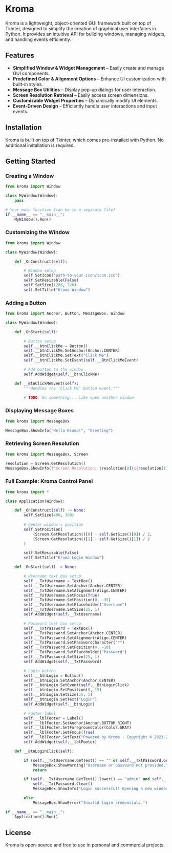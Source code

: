 # Kroma

Kroma is a lightweight, object-oriented GUI framework built on top of Tkinter, designed to simplify the creation of graphical user interfaces in Python. It provides an intuitive API for building windows, managing widgets, and handling events efficiently.

## Features
- **Simplified Window & Widget Management** – Easily create and manage GUI components.
- **Predefined Color & Alignment Options** – Enhance UI customization with built-in styles.
- **Message Box Utilities** – Display pop-up dialogs for user interaction.
- **Screen Resolution Retrieval** – Easily access screen dimensions.
- **Customizable Widget Properties** – Dynamically modify UI elements.
- **Event-Driven Design** – Efficiently handle user interactions and input events.

## Installation
Kroma is built on top of Tkinter, which comes pre-installed with Python. No additional installation is required.

## Getting Started

### Creating a Window
```python
from kroma import Window  

class MyWindow(Window):  
    pass  

# Your main function (can be in a separate file)
if __name__ == "__main__":  
    MyWindow().Run()  
```

### Customizing the Window
```python
from kroma import Window  

class MyWindow(Window):  

    def _OnConstruct(self):  

        # Window setup  
        self.SetIcon("path-to-your-icon/icon.ico")  
        self.SetResizable(False)  
        self.SetSize(1280, 720)  
        self.SetTitle("Kroma Window")  
```

### Adding a Button
```python
from kroma import Anchor, Button, MessageBox, Window  

class MyWindow(Window):  

    def _OnStart(self):  

        # Button setup  
        self.__btnClickMe = Button()  
        self.__btnClickMe.SetAnchor(Anchor.CENTER)  
        self.__btnClickMe.SetText("Click Me")  
        self.__btnClickMe.SetEvent(self.__BtnClickMeEvent)  

        # Add button to the window  
        self.AddWidget(self.__btnClickMe)  

    def __BtnClickMeEvent(self):  
        """Handles the 'Click Me' button event."""

        # TODO: Do something... Like open another window!  
```

### Displaying Message Boxes
```python
from kroma import MessageBox  

MessageBox.ShowInfo("Hello Kroma!", "Greeting")  
```

### Retrieving Screen Resolution
```python
from kroma import MessageBox, Screen  

resolution = Screen.GetResolution()  
MessageBox.ShowInfo(f"Screen Resolution: {resolution[0]}x{resolution[1]}")   
```

### Full Example: Kroma Control Panel
```python
from kroma import *  

class Application(Window):  

    def _OnConstruct(self) -> None:  
        self.SetSize(400, 300)  
        
        # Center window's position
        self.SetPosition(
            (Screen.GetResolution()[0] - self.GetSize()[0]) / 2,
            (Screen.GetResolution()[1] - self.GetSize()[1]) / 2
        )  

        self.SetResizable(False)  
        self.SetTitle("Kroma Login Window")  

    def _OnStart(self) -> None:  

        # Username text box setup
        self.__TxtUsername = TextBox()
        self.__TxtUsername.SetAnchor(Anchor.CENTER)
        self.__TxtUsername.SetAlignment(Align.CENTER)
        self.__TxtUsername.SetFocus(True)
        self.__TxtUsername.SetPosition(0, -35)
        self.__TxtUsername.SetPlaceholder("Username")
        self.__TxtUsername.SetSize(25, 1)
        self.AddWidget(self.__TxtUsername)

        # Password text box setup
        self.__TxtPassword = TextBox()
        self.__TxtPassword.SetAnchor(Anchor.CENTER)
        self.__TxtPassword.SetAlignment(Align.CENTER)
        self.__TxtPassword.SetPasswordCharacter("*")
        self.__TxtPassword.SetPosition(0, -10)
        self.__TxtPassword.SetPlaceholder("Password")
        self.__TxtPassword.SetSize(25, 1)
        self.AddWidget(self.__TxtPassword)

        # Login button  
        self.__btnLogin = Button()  
        self.__btnLogin.SetAnchor(Anchor.CENTER)  
        self.__btnLogin.SetEvent(self.__BtnLoginClick)  
        self.__btnLogin.SetPosition(0, 15)
        self.__btnLogin.SetSize(25, 1)
        self.__btnLogin.SetText("Login")  
        self.AddWidget(self.__btnLogin)  

        # Footer label  
        self.__lblFooter = Label()  
        self.__lblFooter.SetAnchor(Anchor.BOTTOM_RIGHT)  
        self.__lblFooter.SetForegroundColor(Color.GRAY)  
        self.__lblFooter.SetFocus(True)  
        self.__lblFooter.SetText("Powered by Kroma - Copyright © 2023-2025") 
        self.AddWidget(self.__lblFooter)  

    def __BtnLoginClick(self):  

        if (self.__TxtUsername.GetText() == "" or self.__TxtPassword.GetText() == ""):
            MessageBox.ShowWarning("Username or password not provided.")
            return

        if (self.__TxtUsername.GetText().lower() == "admin" and self.__TxtPassword.GetText() == "1234"):
            self.__TxtPassword.Clear()
            MessageBox.ShowInfo("Login successful! Opening a new window.")

        else:
            MessageBox.ShowError("Invalid login credentials.")

if __name__ == "__main__":  
    Application().Run()  
```

## License
Kroma is open-source and free to use in personal and commercial projects.

        